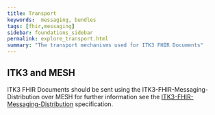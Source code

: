 ```yaml
---
title: Transport
keywords:  messaging, bundles
tags: [fhir,messaging]
sidebar: foundations_sidebar
permalink: explore_transport.html
summary: "The transport mechanisms used for ITK3 FHIR Documents"
---
```





## ITK3 and MESH  ##

ITK3 FHIR Documents should be sent using the ITK3-FHIR-Messaging-Distribution over MESH for further information see the <a href="https://developer.nhs.uk/apis/itk3messagedistribution/explore_bundle_overview.html" target="_blank">ITK3-FHIR-Messaging-Distribution</a> specification.










